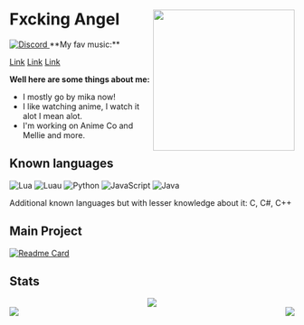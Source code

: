 # Fxcking Angel <img src="https://raw.githubusercontent.com/NevaehAnimeLover/NeavehAnimeLover/main/download%20(5).jpeg" width="250" align="right"><img>
<!-- ![Discord](https://discord.c99.nl/widget/theme-3/725945760629129277.png) -->
<a href="https://discord.com/users/390690088348024843">
<img src="https://discord.c99.nl/widget/theme-3/390690088348024843.png" alt="Discord"/>
</a>
**My fav music:**

[Link](http://mel1.herokuapp.com/search/hvtrs8%2F-wuw%2Cymuvu%60e%2Ccmm-wctah%3Dv%3FmDkkepcgyNQ/)
[Link](http://mel1.herokuapp.com/search/hvtrs8%2F-wuw%2Cymuvu%60e%2Ccmm-wctah%3Dv%3FC%5DsCwsfIieg/)
[Link](http://mel1.herokuapp.com/search/hvtrs8%2F-wuw%2Cymuvu%60e%2Ccmm-wctah%3Dv%3FP3mqcp1EmwM/)

**Well here are some things about me:**

- I mostly go by mika now! 
- I like watching anime, I watch it alot I mean alot.
- I'm working on Anime Co and Mellie and more.
## Known languages
![Lua](https://img.shields.io/badge/Lua-blue.svg?style=for-the-badge&logo=lua&logoColor=white)
![Luau](https://img.shields.io/badge/Luau-blue.svg?style=for-the-badge&logo=luau&logoColor=white)
![Python](https://img.shields.io/badge/Python-blue.svg?style=for-the-badge&logo=python&logoColor=white)
![JavaScript](https://img.shields.io/badge/JavaScript-yellow.svg?style=for-the-badge&logo=javascript&logoColor=white)
![Java](https://img.shields.io/badge/Java-orange.svg?style=for-the-badge&logo=java&logoColor=white)

Additional known languages but with lesser knowledge about it: C, C#, C++

## Main Project
[![Readme Card](https://github-readme-stats.vercel.app/api/pin/?username=FxckingAngel&repo=MelliePlay&theme=synthwave)](https://github.com/FxckingAngel/MelliePlay)

## Stats
<div align="center"><img src="https://github-profile-trophy.vercel.app/?username=DeltaCoderr&theme=dracula&count_private=true"></div>
<img align="left" src="https://github-readme-stats.vercel.app/api?username=firedragonplayz&show_icons=true&hide_border=true&theme=tokyonight"><img align="right" src="https://github-readme-stats.vercel.app/api/top-langs/?username=FiredragonPlayz&theme=tokyonight&hide=batchfile">
